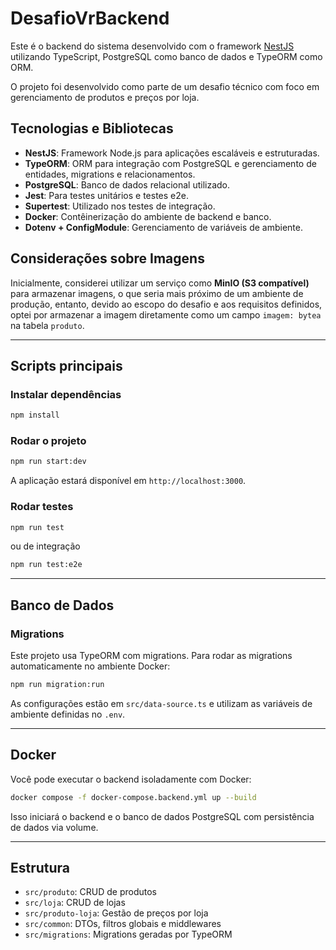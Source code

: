 # DesafioVrBackend

Este é o backend do sistema desenvolvido com o framework [NestJS](https://nestjs.com/) utilizando TypeScript, PostgreSQL como banco de dados e TypeORM como ORM.

O projeto foi desenvolvido como parte de um desafio técnico com foco em gerenciamento de produtos e preços por loja.

## Tecnologias e Bibliotecas

- **NestJS**: Framework Node.js para aplicações escaláveis e estruturadas.
- **TypeORM**: ORM para integração com PostgreSQL e gerenciamento de entidades, migrations e relacionamentos.
- **PostgreSQL**: Banco de dados relacional utilizado.
- **Jest**: Para testes unitários e testes e2e.
- **Supertest**: Utilizado nos testes de integração.
- **Docker**: Contêinerização do ambiente de backend e banco.
- **Dotenv + ConfigModule**: Gerenciamento de variáveis de ambiente.

## Considerações sobre Imagens

Inicialmente, considerei utilizar um serviço como **MinIO (S3 compatível)** para armazenar imagens, o que seria mais próximo de um ambiente de produção, entanto, devido ao escopo do desafio e aos requisitos definidos, optei por armazenar a imagem diretamente como um campo `imagem: bytea` na tabela `produto`.

---

## Scripts principais

### Instalar dependências

```bash
npm install
```

### Rodar o projeto

```bash
npm run start:dev
```

A aplicação estará disponível em `http://localhost:3000`.

### Rodar testes

```bash
npm run test

```

ou de integração


```bash
npm run test:e2e

```

---

## Banco de Dados

### Migrations

Este projeto usa TypeORM com migrations. Para rodar as migrations automaticamente no ambiente Docker:

```bash
npm run migration:run
```

As configurações estão em `src/data-source.ts` e utilizam as variáveis de ambiente definidas no `.env`.

---

## Docker

Você pode executar o backend isoladamente com Docker:

```bash
docker compose -f docker-compose.backend.yml up --build
```

Isso iniciará o backend e o banco de dados PostgreSQL com persistência de dados via volume.

---

## Estrutura

- `src/produto`: CRUD de produtos
- `src/loja`: CRUD de lojas
- `src/produto-loja`: Gestão de preços por loja
- `src/common`: DTOs, filtros globais e middlewares
- `src/migrations`: Migrations geradas por TypeORM


